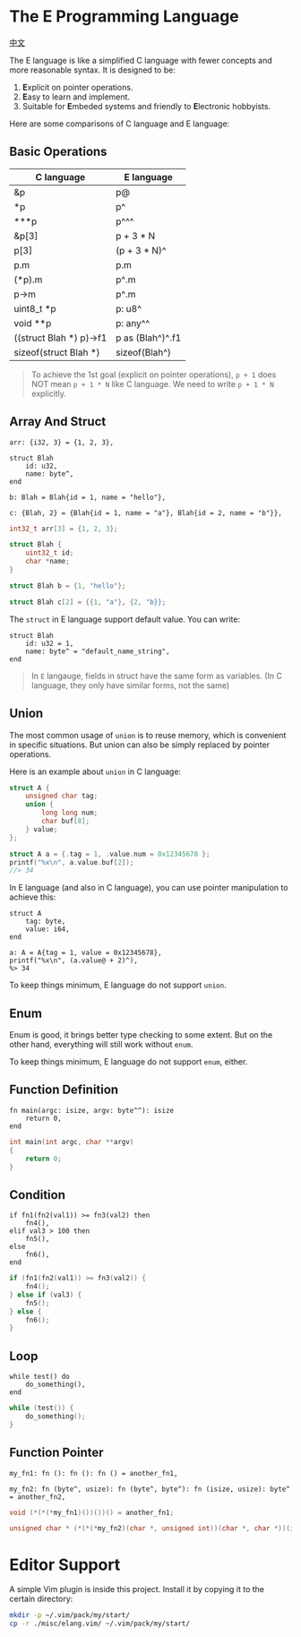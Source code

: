 # The E Programming Language

[中文](./README.cn.md)

The E language is like a simplified C language with fewer concepts and more reasonable syntax. It is designed to be:
1. **E**xplicit on pointer operations.
2. **E**asy to learn and implement.
3. Suitable for **E**mbeded systems and friendly to **E**lectronic hobbyists.

Here are some comparisons of C language and E language:

## Basic Operations

|          C language         |         E language          |
|-----------------------------|-----------------------------|
| &p                          | p@                          |
| \*p                         | p^                          |
| \*\*\*p                     | p^^^                        |
| &p[3]                       | p + 3 * N                   |
| p[3]                        | (p + 3 * N)^                |
| p.m                         | p.m                         |
| (\*p).m                     | p^.m                        |
| p-\>m                       | p^.m                        |
| uint8\_t \*p                | p: u8^                      |
| void \*\*p                  | p: any^^                    |
| ((struct Blah \*) p)-\>f1   | p as (Blah^)^.f1            |
| sizeof(struct Blah \*)      | sizeof(Blah^)               |

> To achieve the 1st goal (explicit on pointer operations), `p + 1` does NOT mean `p + 1 * N` like C language. We need to write `p + 1 * N` explicitly.

## Array And Struct

```
arr: {i32, 3} = {1, 2, 3},

struct Blah
	id: u32,
	name: byte^,
end

b: Blah = Blah{id = 1, name = "hello"},

c: {Blah, 2} = {Blah{id = 1, name = "a"}, Blah{id = 2, name = "b"}},
```

```c
int32_t arr[3] = {1, 2, 3};

struct Blah {
	uint32_t id;
	char *name;
}

struct Blah b = {1, "hello"};

struct Blah c[2] = {{1, "a"}, {2, "b}};
```

The `struct` in E language support default value. You can write:

```
struct Blah
	id: u32 = 1,
	name: byte^ = "default_name_string",
end
```

> In `E` langauge, fields in struct have the same form as variables. (In C language, they only have similar forms, not the same)


## Union

The most common usage of `union` is to reuse memory, which is convenient in specific situations. But union can also be simply replaced by pointer operations.

Here is an example about `union` in C language: 

```c
struct A {
	unsigned char tag;
	union {
		long long num;
		char buf[8];
	} value;
};

struct A a = {.tag = 1, .value.num = 0x12345678 };
printf("%x\n", a.value.buf[2]);
//> 34
```

In E language (and also in C language), you can use pointer manipulation to achieve this:

```
struct A
	tag: byte,
	value: i64,
end

a: A = A{tag = 1, value = 0x12345678},
printf("%x\n", (a.value@ + 2)^),
%> 34
```

To keep things minimum, E language do not support `union`.


## Enum

Enum is good, it brings better type checking to some extent. But on the other hand, everything will still work without `enum`.

To keep things minimum, E language do not support `enum`, either.


## Function Definition

```
fn main(argc: isize, argv: byte^^): isize
	return 0,
end
```

```c
int main(int argc, char **argv)
{
	return 0;
}
```


## Condition

```
if fn1(fn2(val1)) >= fn3(val2) then
	fn4(),
elif val3 > 100 then
	fn5(),
else
	fn6(),
end
```

```c
if (fn1(fn2(val1)) >= fn3(val2)) {
	fn4();
} else if (val3) {
	fn5();
} else {
	fn6();
}
```


## Loop

```
while test() do
	do_something(),
end
```

```c
while (test()) {
	do_something();
}
```


## Function Pointer

```
my_fn1: fn (): fn (): fn () = another_fn1,

my_fn2: fn (byte^, usize): fn (byte^, byte^): fn (isize, usize): byte^ = another_fn2,

```

```c
void (*(*(*my_fn1)())())() = another_fn1;

unsigned char * (*(*(*my_fn2)(char *, unsigned int))(char *, char *))(int, unsigned int) = another_fn2;
```


# Editor Support

A simple Vim plugin is inside this project. Install it by copying it to the certain directory:

```sh
mkdir -p ~/.vim/pack/my/start/
cp -r ./misc/elang.vim/ ~/.vim/pack/my/start/
```

